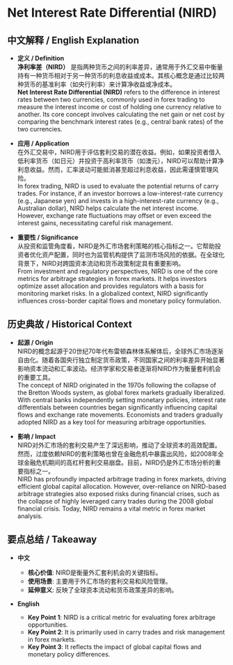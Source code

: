 # Net Interest Rate Differential (NIRD)

## 中文解释 / English Explanation

* **定义 / Definition**  
  **净利率差（NIRD）** 是指两种货币之间的利率差异，通常用于外汇交易中衡量持有一种货币相对于另一种货币的利息收益或成本。其核心概念是通过比较两种货币的基准利率（如央行利率）来计算净收益或净成本。  
  **Net Interest Rate Differential (NIRD)** refers to the difference in interest rates between two currencies, commonly used in forex trading to measure the interest income or cost of holding one currency relative to another. Its core concept involves calculating the net gain or net cost by comparing the benchmark interest rates (e.g., central bank rates) of the two currencies.

* **应用 / Application**  
  在外汇交易中，NIRD用于评估套利交易的潜在收益。例如，如果投资者借入低利率货币（如日元）并投资于高利率货币（如澳元），NIRD可以帮助计算净利息收益。然而，汇率波动可能抵消甚至超过利息收益，因此需谨慎管理风险。  
  In forex trading, NIRD is used to evaluate the potential returns of carry trades. For instance, if an investor borrows a low-interest-rate currency (e.g., Japanese yen) and invests in a high-interest-rate currency (e.g., Australian dollar), NIRD helps calculate the net interest income. However, exchange rate fluctuations may offset or even exceed the interest gains, necessitating careful risk management.

* **重要性 / Significance**  
  从投资和监管角度看，NIRD是外汇市场套利策略的核心指标之一。它帮助投资者优化资产配置，同时也为监管机构提供了监测市场风险的依据。在全球化背景下，NIRD对跨国资本流动和货币政策制定具有重要影响。  
  From investment and regulatory perspectives, NIRD is one of the core metrics for arbitrage strategies in forex markets. It helps investors optimize asset allocation and provides regulators with a basis for monitoring market risks. In a globalized context, NIRD significantly influences cross-border capital flows and monetary policy formulation.

## 历史典故 / Historical Context

* **起源 / Origin**  
  NIRD的概念起源于20世纪70年代布雷顿森林体系解体后，全球外汇市场逐渐自由化。随着各国央行独立制定货币政策，不同国家之间的利率差异开始显著影响资本流动和汇率波动。经济学家和交易者逐渐将NIRD作为衡量套利机会的重要工具。  
  The concept of NIRD originated in the 1970s following the collapse of the Bretton Woods system, as global forex markets gradually liberalized. With central banks independently setting monetary policies, interest rate differentials between countries began significantly influencing capital flows and exchange rate movements. Economists and traders gradually adopted NIRD as a key tool for measuring arbitrage opportunities.

* **影响 / Impact**  
  NIRD对外汇市场的套利交易产生了深远影响，推动了全球资本的高效配置。然而，过度依赖NIRD的套利策略也曾在金融危机中暴露出风险，如2008年全球金融危机期间的高杠杆套利交易崩盘。目前，NIRD仍是外汇市场分析的重要指标之一。  
  NIRD has profoundly impacted arbitrage trading in forex markets, driving efficient global capital allocation. However, over-reliance on NIRD-based arbitrage strategies also exposed risks during financial crises, such as the collapse of highly leveraged carry trades during the 2008 global financial crisis. Today, NIRD remains a vital metric in forex market analysis.

## 要点总结 / Takeaway

* **中文**  
  - **核心价值**: NIRD是衡量外汇套利机会的关键指标。
  - **使用场景**: 主要用于外汇市场的套利交易和风险管理。
  - **延伸意义**: 反映了全球资本流动和货币政策差异的影响。

* **English**  
  - **Key Point 1**: NIRD is a critical metric for evaluating forex arbitrage opportunities.
  - **Key Point 2**: It is primarily used in carry trades and risk management in forex markets.
  - **Key Point 3**: It reflects the impact of global capital flows and monetary policy differences.